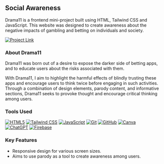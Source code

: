 

## Social Awareness
Drama11 is a frontend mini-project built using HTML, Tailwind CSS and JavaScript.  This website was designed to create awareness about the negative impacts of gambling and betting on individuals and society.

[![Project Link](https://img.shields.io/badge/Project%20Link-blue?style=for-the-badge&logo=googlechrome&logoColor=white)](https://drama-11.netlify.app/)



### About Drama11
Drama11 was born out of a desire to expose the darker side of betting apps, and to educate users about the risks associated with them.

With Drama11, I aim to highlight the harmful effects of blindly trusting these apps and encourage users to think twice before engaging in such activities. Through a combination of design elements, parody content, and informative sections, Drama11 seeks to provoke thought and encourage critical thinking among users.

### Tools Used
[![HTML5](https://img.shields.io/badge/html5%20-%23E34F26.svg?&style=for-the-badge&logo=html5&logoColor=white)](/)
[![Tailwind CSS](https://img.shields.io/badge/Tailwind%20CSS%20-%2338B2AC.svg?&style=for-the-badge&logo=tailwind-css&logoColor=white)](#)
[![JavaScript](https://img.shields.io/badge/javascript%20-%23323330.svg?&style=for-the-badge&logo=javascript&logoColor=%23F7DF1E)](/)
[![Git](https://img.shields.io/badge/Git-5E5E5E?style=for-the-badge&logo=git&logoColor=F05032)](/)
[![GitHub](https://img.shields.io/badge/GitHub-5E5E5E?style=for-the-badge&logo=github&logoColor=181717)](/)
[![Canva](https://img.shields.io/badge/Canva-00C4CC?style=for-the-badge&logo=canva&logoColor=white)](/)
[![ChatGPT](https://img.shields.io/badge/ChatGPT-3D7BF7?style=for-the-badge&logo=openai&logoColor=white)](/)
[![Firebase](https://img.shields.io/badge/Firebase-FFCA28?style=for-the-badge&logo=firebase&logoColor=black)](/)


### Key Features
- Responsive design for various screen sizes.
- Aims to use parody as a tool to create awareness among users.


